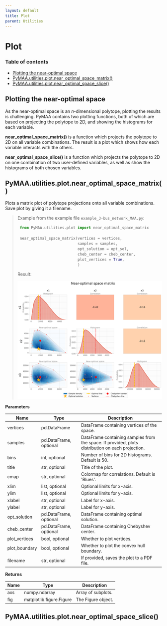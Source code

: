 ```yaml
---
layout: default
title: Plot
parent: Utilities
---
```


# Plot

### Table of contents

- [Plotting the near-optimal space](#plotting-the-near-optimal-space)
- [PyMAA.utilities.plot.near_optimal_space_matrix()](#pymaautilitiesplotnear_optimal_space_matrix)
- [PyMAA.utilities.plot.near_optimal_space_slice()](#pymaautilitiesplotnear_optimal_space_slice)

## Plotting the near-optimal space

As the near-optimal space is an *n*-dimensional polytope, plotting the results is challenging. PyMAA contains two plotting functions, both of which are based on projecting the polytope to 2D, and showing the histograms for each variable. 

**near_optimal_space_matrix()** is a function which projects the polytope to 2D on all variable combinations. The result is a plot which shows how each variable interacts with the others.

**near_optimal_space_slice()** is a function which projects the polytope to 2D on one combination of two user-defined variables, as well as show the histograms of both chosen variables. 

## PyMAA.utilities.plot.near_optimal_space_matrix()

Plots a matrix plot of polytope projections onto all variable combinations. Save plot by giving it a filename.

> Example from the example file `example_3-bus_network_MAA.py`: 
> 
> ```python
>  from PyMAA.utilities.plot import near_optimal_space_matrix
> 
>  near_optimal_space_matrix(vertices = vertices,
>                            samples = samples,
>                            opt_solution = opt_sol,
>                            cheb_center = cheb_center,
>                            plot_vertices = True,
>                            )
> ```
> 
> Result:
> 
> ![](matrix_plot_example.png)

**Parameters**

| Name          | Type                   | Description                                                                                      |
| ------------- | ---------------------- | ------------------------------------------------------------------------------------------------ |
| vertices      | pd.DataFrame           | DataFrame containing vertices of the space.                                                      |
| samples       | pd.DataFrame, optional | DataFrame containing samples from the space. If provided, plots distribution on each projection. |
| bins          | int, optional          | Number of bins for 2D histograms. Default is 50.                                                 |
| title         | str, optional          | Title of the plot.                                                                               |
| cmap          | str, optional          | Colormap for correlations. Default is 'Blues'.                                                   |
| xlim          | list, optional         | Optional limits for x-axis.                                                                      |
| ylim          | list, optional         | Optional limits for y-axis.                                                                      |
| xlabel        | str, optional          | Label for x-axis.                                                                                |
| ylabel        | str, optional          | Label for y-axis.                                                                                |
| opt_solution  | pd.DataFrame, optional | DataFrame containing optimal solution.                                                           |
| cheb_center   | pd.DataFrame, optional | DataFrame containing Chebyshev center.                                                           |
| plot_vertices | bool, optional         | Whether to plot vertices.                                                                        |
| plot_boundary | bool, optional         | Whether to plot the convex hull boundary.                                                        |
| filename      | str, optional          | If provided, saves the plot to a PDF file.                                                       |

**Returns**

| Name | Type                     | Description        |
| ---- | ------------------------ | ------------------ |
| axs  | numpy.ndarray            | Array of subplots. |
| fig  | matplotlib.figure.Figure | The Figure object. |

## PyMAA.utilities.plot.near_optimal_space_slice()

